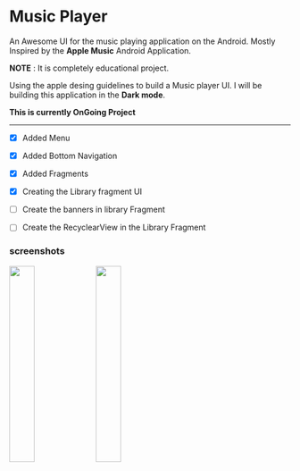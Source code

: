 # Music Player
An Awesome UI for the music playing application on the Android. Mostly Inspired by the **Apple Music** Android Application.

**NOTE** : It is completely educational project.

Using the apple desing guidelines to build a Music player UI. I will be building this application in the **Dark mode**.

**This is currently OnGoing Project**
___
* [x] Added Menu
* [x] Added Bottom Navigation
* [x] Added Fragments
* [x] Creating the Library fragment UI
* [ ] Create the banners in library Fragment
* [ ] Create the RecyclearView in the Library Fragment


### screenshots
<img src="https://user-images.githubusercontent.com/44531949/81468450-4d6d8d00-91fd-11ea-9c44-91e15c127f31.png" width="30%" /> <img src="https://user-images.githubusercontent.com/44531949/81468513-a76e5280-91fd-11ea-898c-c1769f649492.png" width="30%" />
